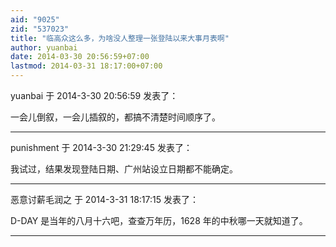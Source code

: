 ```yaml
---
aid: "9025"
zid: "537023"
title: "临高众这么多，为啥没人整理一张登陆以来大事月表啊"
author: yuanbai
date: 2014-03-30 20:56:59+07:00
lastmod: 2014-03-31 18:17:00+07:00
---
```


yuanbai 于 2014-3-30 20:56:59 发表了：

一会儿倒叙，一会儿插叙的，都搞不清楚时间顺序了。

---

punishment 于 2014-3-30 21:29:45 发表了：

我试过，结果发现登陆日期、广州站设立日期都不能确定。

---

恶意讨薪毛润之 于 2014-3-31 18:17:15 发表了：

D-DAY 是当年的八月十六吧，查查万年历，1628 年的中秋哪一天就知道了。

---
